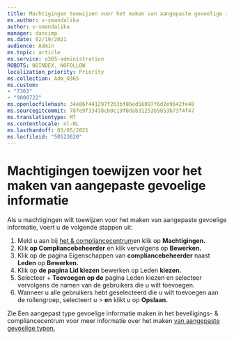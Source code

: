 ```yaml
---
title: Machtigingen toewijzen voor het maken van aangepaste gevoelige informatie
ms.author: v-smandalika
author: v-smandalika
manager: dansimp
ms.date: 02/19/2021
audience: Admin
ms.topic: article
ms.service: o365-administration
ROBOTS: NOINDEX, NOFOLLOW
localization_priority: Priority
ms.collection: Adm_O365
ms.custom:
- "7363"
- "9000722"
ms.openlocfilehash: 34e86f441297f263bf86ed56097f6d2e9642fe48
ms.sourcegitcommit: 78fe9f33438cb0c19f0dab31253b5853b73f4f47
ms.translationtype: MT
ms.contentlocale: nl-NL
ms.lasthandoff: 03/05/2021
ms.locfileid: "50523620"
---
```

# <a name="assign-permissions-for-custom-sensitive-information-type-creation"></a>Machtigingen toewijzen voor het maken van aangepaste gevoelige informatie

Als u machtigingen wilt toewijzen voor het maken van aangepaste gevoelige informatie, voert u de volgende stappen uit:

1. Meld u aan bij [het & compliancecentrum](https://sip.protection.office.com/)en klik op **Machtigingen.**
2. Klik **op Compliancebeheerder** en klik vervolgens op **Bewerken.**
3. Klik op de pagina Eigenschappen van **compliancebeheerder** naast **Leden** op **Bewerken.**
4. Klik op **de pagina Lid kiezen** bewerken op Leden **kiezen.**
5. Selecteer + **Toevoegen op de** pagina Leden kiezen en selecteer vervolgens de namen van de gebruikers die u wilt toevoegen. 
6. Wanneer u alle gebruikers hebt geselecteerd die u wilt toevoegen aan de rollengroep, selecteert u > **en** klikt u op **Opslaan.**

Zie Een aangepast type gevoelige informatie maken in het beveiligings- & compliancecentrum voor meer informatie over het maken [van aangepaste gevoelige typen.](https://docs.microsoft.com/microsoft-365/compliance/create-a-custom-sensitive-information-type)